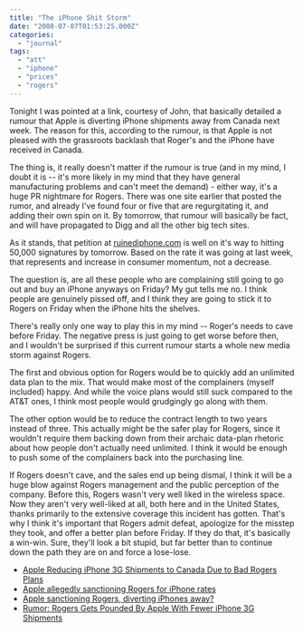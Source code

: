 ```yaml
---
title: "The iPhone Shit Storm"
date: "2008-07-07T01:53:25.000Z"
categories: 
  - "journal"
tags: 
  - "att"
  - "iphone"
  - "prices"
  - "rogers"
---
```


Tonight I was pointed at a link, courtesy of John, that basically detailed a rumour that Apple is diverting iPhone shipments away from Canada next week. The reason for this, according to the rumour, is that Apple is not pleased with the grassroots backlash that Roger's and the iPhone have received in Canada.

The thing is, it really doesn't matter if the rumour is true (and in my mind, I doubt it is -- it's more likely in my mind that they have general manufacturing problems and can't meet the demand) - either way, it's a huge PR nightmare for Rogers. There was one site earlier that posted the rumor, and already I've found four or five that are regurgitating it, and adding their own spin on it. By tomorrow, that rumour will basically be fact, and will have propagated to Digg and all the other big tech sites.

As it stands, that petition at [ruinediphone.com](http://ruinediphone.com) is well on it's way to hitting 50,000 signatures by tomorrow. Based on the rate it was going at last week, that represents and increase in consumer momentum, not a decrease.

The question is, are all these people who are complaining still going to go out and buy an iPhone anyways on Friday? My gut tells me no. I think people are genuinely pissed off, and I think they are going to stick it to Rogers on Friday when the iPhone hits the shelves.

There's really only one way to play this in my mind -- Roger's needs to cave before Friday. The negative press is just going to get worse before then, and I wouldn't be surprised if this current rumour starts a whole new media storm against Rogers.

The first and obvious option for Rogers would be to quickly add an unlimited data plan to the mix. That would make most of the complainers (myself included) happy. And while the voice plans would still suck compared to the AT&T ones, I think most people would grudgingly go along with them.

The other option would be to reduce the contract length to two years instead of three. This actually might be the safer play for Rogers, since it wouldn't require them backing down from their archaic data-plan rhetoric about how people don't actually need unlimited. I think it would be enough to push some of the complainers back into the purchasing line.

If Rogers doesn't cave, and the sales end up being dismal, I think it will be a huge blow against Rogers management and the public perception of the company. Before this, Rogers wasn't very well liked in the wireless space. Now they aren't very well-liked at all, both here and in the United States, thanks primarily to the extensive coverage this incident has gotten. That's why I think it's important that Rogers admit defeat, apologize for the misstep they took, and offer a better plan before Friday. If they do that, it's basically a win-win. Sure, they'll look a bit stupid, but far better than to continue down the path they are on and force a lose-lose.

- [Apple Reducing iPhone 3G Shipments to Canada Due to Bad Rogers Plans](http://www.mobilemag.com/content/100/340/C15699/)
- [Apple allegedly sanctioning Rogers for iPhone rates](http://www.appleinsider.com/articles/08/07/06/apple_allegedly_sanctioning_rogers_for_iphone_rates.html)
- [Apple sanctioning Rogers, diverting iPhones away?](http://www.macnn.com/articles/08/07/06/apple.sanctioning.rogers/)
- [Rumor: Rogers Gets Pounded By Apple With Fewer iPhone 3G Shipments](http://www.iphonesavior.com/2008/07/rumor-rogers-ge.html)
